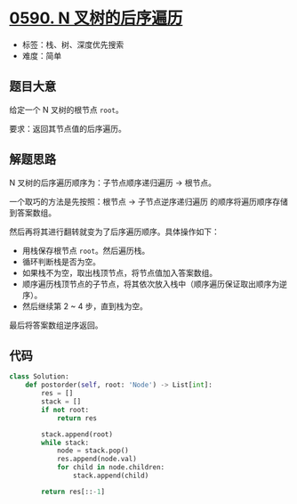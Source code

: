# [0590. N 叉树的后序遍历](https://leetcode.cn/problems/n-ary-tree-postorder-traversal/)

- 标签：栈、树、深度优先搜索
- 难度：简单

## 题目大意

给定一个 N 叉树的根节点 `root`。

要求：返回其节点值的后序遍历。

## 解题思路

N 叉树的后序遍历顺序为：子节点顺序递归遍历 -> 根节点。

一个取巧的方法是先按照：根节点 -> 子节点逆序递归遍历 的顺序将遍历顺序存储到答案数组。

然后再将其进行翻转就变为了后序遍历顺序。具体操作如下：

- 用栈保存根节点 `root`。然后遍历栈。
- 循环判断栈是否为空。
- 如果栈不为空，取出栈顶节点，将节点值加入答案数组。
- 顺序遍历栈顶节点的子节点，将其依次放入栈中（顺序遍历保证取出顺序为逆序）。
- 然后继续第 2 ~ 4 步，直到栈为空。

最后将答案数组逆序返回。

## 代码

```python
class Solution:
    def postorder(self, root: 'Node') -> List[int]:
        res = []
        stack = []
        if not root:
            return res

        stack.append(root)
        while stack:
            node = stack.pop()
            res.append(node.val)
            for child in node.children:
                stack.append(child)

        return res[::-1]
```

